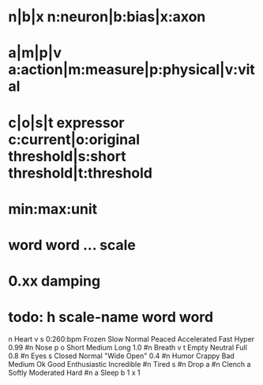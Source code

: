 # n|b|x		n:neuron|b:bias|x:axon
# a|m|p|v	a:action|m:measure|p:physical|v:vital
# c|o|s|t	expressor c:current|o:original threshold|s:short threshold|t:threshold
# min:max:unit
# word word ... scale
# 0.xx damping
# todo: h scale-name word word

n Heart v s 0:260:bpm Frozen Slow Normal Peaced Accelerated Fast Hyper 0.99
#n Nose p o Short Medium Long 1.0
#n Breath v t Empty Neutral Full 0.8
#n Eyes s Closed Normal "Wide Open" 0.4
#n Humor Crappy Bad Medium Ok Good Enthusiastic Incredible
#n Tired s
#n Drop a
#n Clench a Softly Moderated Hard
#n a Sleep
b 1
x 1
